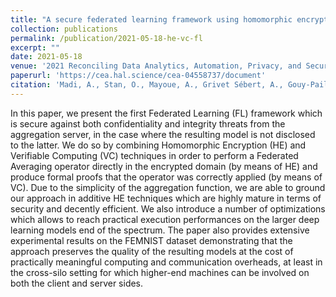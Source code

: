 ```yaml
---
title: "A secure federated learning framework using homomorphic encryption and verifiable computing"
collection: publications
permalink: /publication/2021-05-18-he-vc-fl
excerpt: ""
date: 2021-05-18
venue: '2021 Reconciling Data Analytics, Automation, Privacy, and Security: A Big Data Challenge (RDAAPS)'
paperurl: 'https://cea.hal.science/cea-04558737/document'
citation: 'Madi, A., Stan, O., Mayoue, A., Grivet Sébert, A., Gouy-Pailler, C., & Sirdey, R. (2021, May). A secure federated learning framework using homomorphic encryption and verifiable computing. In 2021 Reconciling Data Analytics, Automation, Privacy, and Security: A Big Data Challenge (RDAAPS) (pp. 1-8). IEEE.'
---
```

In this paper, we present the first Federated Learning (FL) framework which is secure against both confidentiality and integrity threats from the aggregation server, in the case where the resulting model is not disclosed to the latter. We do so by combining Homomorphic Encryption (HE) and Verifiable Computing (VC) techniques in order to perform a Federated Averaging operator directly in the encrypted domain (by means of HE) and produce formal proofs that the operator was correctly applied (by means of VC). Due to the simplicity of the aggregation function, we are able to ground our approach in additive HE techniques which are highly mature in terms of security and decently efficient. We also introduce a number of optimizations which allows to reach practical execution performances on the larger deep learning models end of the spectrum. The paper also provides extensive experimental results on the FEMNIST dataset demonstrating that the approach preserves the quality of the resulting models at the cost of practically meaningful computing and communication overheads, at least in the cross-silo setting for which higher-end machines can be involved on both the client and server sides.

